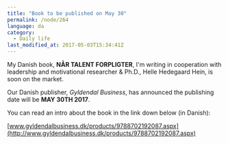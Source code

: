 ```yaml
---
title: "Book to be published on May 30"
permalink: /node/264
language: da
category:
  - Daily life
last_modified_at: 2017-05-03T15:34:41Z
---
```


My Danish book, **NÅR TALENT FORPLIGTER**, I'm writing in cooperation with leadership and motivational researcher & Ph.D., Helle Hedegaard Hein, is soon on the market.

Our Danish publisher, _Gyldendal Business_, has announced the publishing date will be **MAY 30TH 2017**.

You can read an intro about the book in the link down below (in Danish):

[www.gyldendalbusiness.dk/products/9788702192087.aspx](http://www.gyldendalbusiness.dk/products/9788702192087.aspx)
